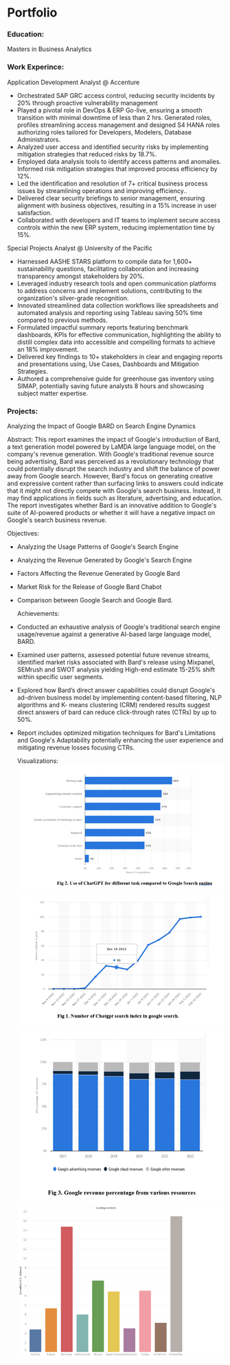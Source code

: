 # Portfolio

### Education:
Masters in Business Analytics 

### Work Experince:
Application Development Analyst @ Accenture

- Orchestrated SAP GRC access control, reducing security incidents by 20% through proactive vulnerability management
- Played a pivotal role in DevOps & ERP Go-live, ensuring a smooth transition with minimal downtime of less than 2 hrs. Generated roles, profiles streamlining access management and designed S4 HANA roles 
  authorizing roles tailored for Developers, Modelers, Database Administrators.
- Analyzed user access and identified security risks by  implementing mitigation strategies that reduced risks by 18.7%.
- Employed data analysis tools to identify access patterns and anomalies. Informed  risk mitigation strategies that improved process efficiency by 12%.
- Led the identification and resolution of 7+ critical business process issues by streamlining operations and improving efficiency..
- Delivered clear security briefings to senior management, ensuring alignment with business objectives, resulting in a 15% increase in user satisfaction.
- Collaborated with developers and IT teams to implement secure access controls within the new ERP system, reducing implementation time by 15%.

Special Projects Analyst @ University of the Pacific

- Harnessed AASHE STARS platform to compile data for 1,600+ sustainability questions, facilitating collaboration and increasing transparency amongst stakeholders by 20%.
- Leveraged industry research tools and open communication platforms to address concerns and implement solutions, contributing to the organization's silver-grade recognition.
- Innovated streamlined data collection workflows like spreadsheets and automated analysis and reporting using Tableau saving 50% time compared to previous methods.
- Formulated impactful summary reports featuring benchmark dashboards, KPIs for effective communication, highlighting the ability to distill complex data into accessible and compelling formats to achieve an 18% 
  improvement.
- Delivered key findings to 10+ stakeholders in clear and engaging reports and presentations using, Use Cases, Dashboards and Mitigation Strategies.
- Authored a comprehensive guide for greenhouse gas inventory using SIMAP, potentially saving future analysts 8 hours and showcasing subject matter expertise.

### Projects:

Analyzing the Impact of Google BARD on Search Engine Dynamics

Abstract: 
This report examines the impact of Google's introduction of Bard, a text generation model powered by LaMDA large language model, on the company's revenue generation. With Google's traditional revenue source being advertising, Bard was perceived as a revolutionary technology that could potentially disrupt the search industry and shift the balance of power away from Google search. However, Bard's focus on generating creative and expressive content rather than surfacing links to answers could indicate that it might not directly compete with Google's search business. Instead, it may find applications in fields such as literature, advertising, and education. The report investigates whether Bard is an innovative addition to Google's suite of AI-powered products or whether it will have a negative impact on Google's search business revenue.


Objectives:
- Analyzing the Usage Patterns of Google's Search Engine
- Analyzing the Revenue Generated by Google's Search Engine
- Factors Affecting the Revenue Generated by Google Bard
- Market Risk for the Release of Google Bard Chabot
- Comparison between Google Search and Google Bard.

  Achievements:

- Conducted an exhaustive analysis of Google's traditional search engine usage/revenue against a generative AI-based large language model, BARD.
- Examined user patterns, assessed potential future revenue streams, identified market risks associated with Bard's release using Mixpanel, SEMrush and SWOT 
  analysis yielding High-end estimate 15-25% shift within specific user segments.
- Explored how Bard’s direct answer capabilities could disrupt Google's ad-driven business model by implementing content-based filtering, NLP algorithms and K- 
  means clustering (CRM) rendered results suggest direct answers of bard can reduce click-through rates (CTRs) by up to 50%.
- Report includes optimized mitigation techniques for Bard's Limitations and Google's Adaptability potentially enhancing the user experience and mitigating revenue 
  losses focusing CTRs.

  Visualizations:
  ![](https://github.com/neharamachandar/neharamachandar.github.io/blob/main/images/G%20vs%20Gb.png)
  ![](https://github.com/neharamachandar/neharamachandar.github.io/blob/main/images/1.png)
  ![](https://github.com/neharamachandar/neharamachandar.github.io/blob/main/images/2.png)
  ![](https://github.com/neharamachandar/neharamachandar.github.io/blob/main/images/Picture5.png)
  

  











